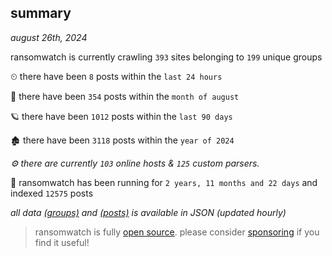 
## summary
_august 26th, 2024_

ransomwatch is currently crawling `393` sites belonging to `199` unique groups

⏲ there have been `8` posts within the `last 24 hours`

🦈 there have been `354` posts within the `month of august`

🪐 there have been `1012` posts within the `last 90 days`

🏚 there have been `3118` posts within the `year of 2024`

_⚙️ there are currently `103` online hosts & `125` custom parsers._

🦕 ransomwatch has been running for `2 years, 11 months and 22 days` and indexed `12575` posts

_all data  [(groups)](http://ransomwhat.telemetry.ltd/groups) and [(posts)](http://ransomwhat.telemetry.ltd/posts) is available in JSON (updated hourly)_

> ransomwatch is fully [open source](https://github.com/joshhighet/ransomwatch#ransomwatch--). please consider [sponsoring](https://github.com/sponsors/joshhighet) if you find it useful!
